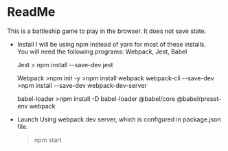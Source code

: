 # ReadMe

This is a battleship game to play in the browser.  It does not save state.

* Install
    I will be using npm instead of yarn for most of these installs.  
    You will need the following programs: Webpack, Jest, Babel
    
    Jest
        > npm install --save-dev jest
    
    Webpack
        >npm init -y
        >npm install webpack webpack-cli --save-dev
        >npm install --save-dev webpack-dev-server
    
    babel-loader
        >npm install -D babel-loader @babel/core @babel/preset-env webpack

* Launch
    Using webpack dev server, which is configured in package.json file.
    > npm start